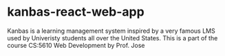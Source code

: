 # kanbas-react-web-app

Kanbas is a learning management system inspired by a very famous LMS used by Univeristy students all over the United States.
This is a part of the course CS:5610 Web Development by Prof. Jose
